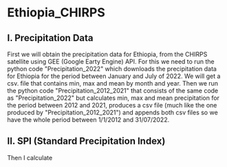 # Ethiopia_CHIRPS

## I. Precipitation Data

First we will obtain the precipitation data for Ethiopia, from the CHIRPS satellite using GEE (Google Earty Engine) API. For this we need to run the python code "Precipitation_2022" which downloads the precipitation data for Ethiopia for the period between January and July of 2022. We will get a csv. file that contains min, max and mean by month and year. Then we run the python code "Precipitation_2012_2021" that consists of the same code as "Precipitation_2022" but calculates min, max and mean precipitation for the period between 2012 and 2021, produces a csv file (much like the one produced by  "Precipitation_2012_2021") and appends both csv files so we have the whole period between 1/1/2012 and 31/07/2022. 

## II. SPI (Standard Precipitation Index)

Then I calculate 
